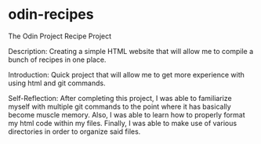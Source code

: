 # odin-recipes
The Odin Project Recipe Project <br>

Description: Creating a simple HTML website that will allow me to compile a bunch of recipes in one place. <br>

Introduction: Quick project that will allow me to get more experience with using html and git commands. <br>

Self-Reflection: After completing this project, I was able to familiarize myself with multiple git commands to the point where it has basically become muscle memory. Also, I was able to learn how to properly format my html code within my files. Finally, I was able to make use of various directories in order to organize said files.